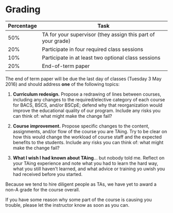 Grading
=======

Percentage | Task
-----------|------
50%        | TA for your supervisor (they assign this part of your grade)
20%        | Participate in four required class sessions
10%        | Participate in at least two optional class sessions
20%        | End-of-term paper

The end of term paper will be due the last day of classes (Tuesday 3 May 2016) and should address **one** of the following topics:
    
1.  **Curriculum redesign.**  Propose a redrawing of lines between courses, including any changes to the required/elective category of each course for BACS, BSCS, and/or BSCpE; defend why that reorganization would improve the educational quality of our program. Include any risks you can think of: what might make the change fail?

2.  **Course improvement.**  Propose specific changes to the content, assignments, and/or flow of the course you are TAing. Try to be clear on how this would change the workload of course staff and the expected benefits to the students. Include any risks you can think of: what might make the change fail?

3.  **What I wish I had known about TAing**… but nobody told me. Reflect on your TAing experience and note what you had to learn the hard way, what you still haven't learned, and what advice or training yo uwish you had received before you started.


Because we tend to hire diligent people as TAs, we have yet to award a non-A grade for the course overall.

If you have some reason why some part of the course is causing you trouble, please let the instructor know as soon as you can.

